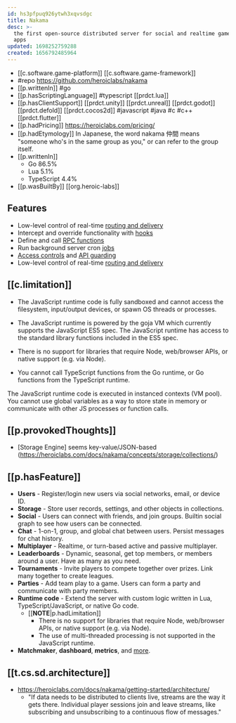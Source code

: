 ```yaml
---
id: hs3pfpuq926ytwh3xqvsdgc
title: Nakama
desc: >-
  the first open-source distributed server for social and realtime games and
  apps
updated: 1698252759288
created: 1656792485964
---
```


- [[c.software.game-platform]] [[c.software.game-framework]]
- #repo https://github.com/heroiclabs/nakama
- [[p.writtenIn]] #go
- [[p.hasScriptingLanguage]] #typescript [[prdct.lua]]
- [[p.hasClientSupport]] [[prdct.unity]] [[prdct.unreal]] [[prdct.godot]] [[prdct.defold]] [[prdct.cocos2d]] #javascript #java #c #c++ [[prdct.flutter]]
- [[p.hadPricing]] https://heroiclabs.com/pricing/
- [[p.hadEtymology]]  In Japanese, the word nakama 仲間 means "someone who's in the same group as you," or can refer to the group itself.
- [[p.writtenIn]] 
  - Go 86.5%
  - Lua 5.1%
  - TypeScript 4.4%
- [[p.wasBuiltBy]] [[org.heroic-labs]]

## Features
-   Low-level control of real-time [routing and delivery](https://heroiclabs.com/docs/nakama/server-framework/streams/)
-   Intercept and override functionality with [hooks](https://heroiclabs.com/docs/nakama/server-framework/introduction/#hooks)
-   Define and call [RPC functions](https://heroiclabs.com/docs/nakama/server-framework/introduction/#rpc-functions)
-   Run background server cron [jobs](https://heroiclabs.com/docs/nakama/guides/server-framework/background-jobs/)
-   [Access controls](https://heroiclabs.com/docs/nakama/concepts/storage/permissions/) and [API guarding](https://heroiclabs.com/docs/nakama/guides/server-framework/guarding-apis/)
-   Low-level control of real-time [routing and delivery](https://heroiclabs.com/docs/nakama/server-framework/streams/)


## [[c.limitation]]

- The JavaScript runtime code is fully sandboxed and cannot access the filesystem, input/output devices, or spawn OS threads or processes.

- The JavaScript runtime is powered by the goja VM which currently supports the JavaScript ES5 spec. The JavaScript runtime has access to the standard library functions included in the ES5 spec.

- There is no support for libraries that require Node, web/browser APIs, or native support (e.g. via Node).

- You cannot call TypeScript functions from the Go runtime, or Go functions from the TypeScript runtime.

The JavaScript runtime code is executed in instanced contexts (VM pool). You cannot use global variables as a way to store state in memory or communicate with other JS processes or function calls.
  
## [[p.provokedThoughts]]

- [Storage Engine] seems key-value/JSON-based (https://heroiclabs.com/docs/nakama/concepts/storage/collections/)

## [[p.hasFeature]]

-   **Users** - Register/login new users via social networks, email, or device ID.
-   **Storage** - Store user records, settings, and other objects in collections.
-   **Social** - Users can connect with friends, and join groups. Builtin social graph to see how users can be connected.
-   **Chat** - 1-on-1, group, and global chat between users. Persist messages for chat history.
-   **Multiplayer** - Realtime, or turn-based active and passive multiplayer.
-   **Leaderboards** - Dynamic, seasonal, get top members, or members around a user. Have as many as you need.
-   **Tournaments** - Invite players to compete together over prizes. Link many together to create leagues.
-   **Parties** - Add team play to a game. Users can form a party and communicate with party members.
-   **Runtime code** - Extend the server with custom logic written in Lua, TypeScript/JavaScript, or native Go code.
    - [[**NOTE**|p.hadLimitation]]
      - There is no support for libraries that require Node, web/browser APIs, or native support (e.g. via Node).
      - The use of multi-threaded processing is not supported in the JavaScript runtime.
-   **Matchmaker**, **dashboard**, **metrics**, and [more](https://heroiclabs.com/docs).  

## [[t.cs.sd.architecture]]

- https://heroiclabs.com/docs/nakama/getting-started/architecture/
  - "If data needs to be distributed to clients live, streams are the way it gets there. Individual player sessions join and leave streams, like subscribing and unsubscribing to a continuous flow of messages."